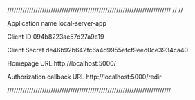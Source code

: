 ///////////////////////////////////////////////////////////////////////////
//
//

Application name
local-server-app

Client ID
094b8223ae57d27a9e19

Client Secret
de46b92b642fc6a4d9955efcf9eed0ce3934ca40

Homepage URL
http://localhost:5000/

Authorization callback URL
http://localhost:5000/redir

///////////////////////////////////////////////////////////////////////////

